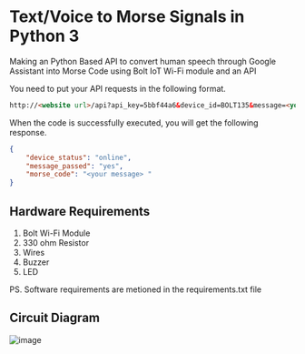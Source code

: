 # Text/Voice to Morse Signals in Python 3

Making an Python Based API to convert human speech through Google Assistant into Morse Code using Bolt IoT Wi-Fi module and an API

You need to put your API requests in the following format.

```html
http://<website url>/api?api_key=5bbf44a6&device_id=BOLT135&message=<your message>
```

When the code is successfully executed, you will get the following response.

```json
{
    "device_status": "online",
    "message_passed": "yes",
    "morse_code": "<your message> "
}
```

## Hardware Requirements
1. Bolt Wi-Fi Module
2. 330 ohm Resistor
3. Wires
4. Buzzer
5. LED

PS. Software requirements are metioned in the requirements.txt file

## Circuit Diagram

![image](https://user-images.githubusercontent.com/50140975/121958729-963d3100-cd81-11eb-88c0-64bd8aff6146.png)


